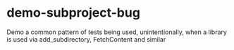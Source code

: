# demo-subproject-bug
Demo a common pattern of tests being used, unintentionally, when a library is used via add_subdirectory, FetchContent and similar
